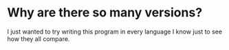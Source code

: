 # Why are there so many versions?

I just wanted to try writing this program in every language I know just to see how they all compare.
